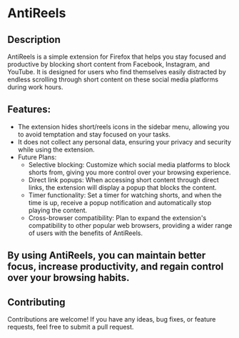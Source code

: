 # AntiReels

## Description
AntiReels is a simple extension for Firefox that helps you stay focused and productive by blocking short content from Facebook, Instagram, and YouTube. It is designed for users who find themselves easily distracted by endless scrolling through short content on these social media platforms during work hours.

## Features:
- The extension hides short/reels icons in the sidebar menu, allowing you to avoid temptation and stay focused on your tasks.
- It does not collect any personal data, ensuring your privacy and security while using the extension.
- Future Plans:
  - Selective blocking: Customize which social media platforms to block shorts from, giving you more control over your browsing experience.
  - Direct link popups: When accessing short content through direct links, the extension will display a popup that blocks the content.
  - Timer functionality: Set a timer for watching shorts, and when the time is up, receive a popup notification and automatically stop playing the content.
  - Cross-browser compatibility: Plan to expand the extension's compatibility to other popular web browsers, providing a wider range of users with the benefits of AntiReels.

## By using AntiReels, you can maintain better focus, increase productivity, and regain control over your browsing habits.

## Contributing
Contributions are welcome! If you have any ideas, bug fixes, or feature requests, feel free to submit a pull request.
